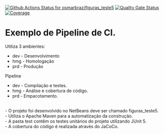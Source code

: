 [![Github Actions Status for osmarbraz/figuras_teste5](https://github.com/osmarbraz/figuras_teste5/workflows/Integra%C3%A7%C3%A3o%20continua%20de%20Java%20com%20Maven/badge.svg)](https://github.com/osmarbraz/figuras_teste5/actions) 
[![Quality Gate Status](https://sonarcloud.io/api/project_badges/measure?project=osmarbraz_figuras_teste5&metric=alert_status)](https://sonarcloud.io/summary/new_code?id=osmarbraz_figuras_teste5)
[![Coverage](https://sonarcloud.io/api/project_badges/measure?project=osmarbraz_figuras_teste5&metric=coverage)](https://sonarcloud.io/component_measures?id=osmarbraz_figuras_teste5&metric=coverage)

# Exemplo de Pipeline de CI.

Utiliza 3 ambientes:
- dev - Desenvolvimento
- hmg - Homologação
- prd - Produção

Pipeline 
- dev - Compilação e testes. 
- hmg - Análise e cobertura de código.
- prd - Empacotamento.

<br>
- O projeto foi desenvolvido no NetBeans deve ser chamado figuras_teste5.<br>
- Utiliza o Apache Maven para a automatização da construção.<br>
- A pasta test contêm os testes unitários do projeto utilizando JUnit 5.<br>
- A cobertura do código é realizada através do JaCoCo.<br>